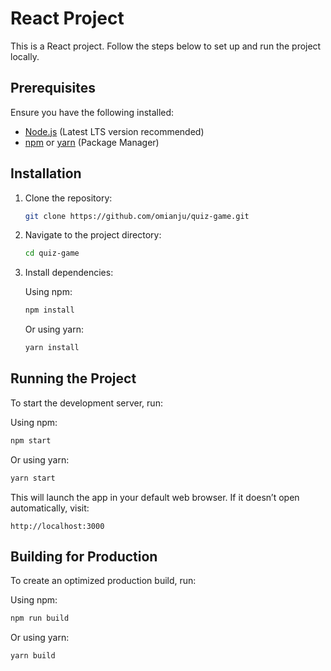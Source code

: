 # React Project

This is a React project. Follow the steps below to set up and run the project locally.

## Prerequisites

Ensure you have the following installed:

- [Node.js](https://nodejs.org/) (Latest LTS version recommended)
- [npm](https://www.npmjs.com/) or [yarn](https://yarnpkg.com/) (Package Manager)

## Installation

1. Clone the repository:

   ```sh
   git clone https://github.com/omianju/quiz-game.git
   ```

2. Navigate to the project directory:

   ```sh
   cd quiz-game
   ```

3. Install dependencies:

   Using npm:
   ```sh
   npm install
   ```
   
   Or using yarn:
   ```sh
   yarn install
   ```

## Running the Project

To start the development server, run:

Using npm:
```sh
npm start
```

Or using yarn:
```sh
yarn start
```

This will launch the app in your default web browser. If it doesn’t open automatically, visit:

```
http://localhost:3000
```

## Building for Production

To create an optimized production build, run:

Using npm:
```sh
npm run build
```

Or using yarn:
```sh
yarn build
```





